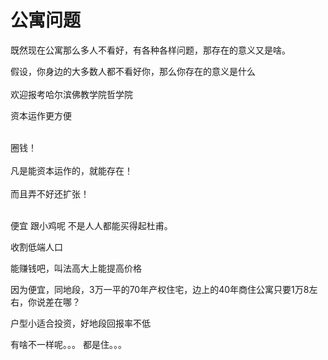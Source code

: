 # 公寓问题


既然现在公寓那么多人不看好，有各种各样问题，那存在的意义又是啥。

假设，你身边的大多数人都不看好你，那么你存在的意义是什么<br />
<br />
欢迎报考哈尔滨佛教学院哲学院

资本运作更方便<br />
<br />
<img id="aimg_pf785" onclick="zoom(this, this.src, 0, 0, 0)" class="zoom" src="https://imgurl.mxdreamx.com/2020/10/20/TOIMG3555c1020074632N.png" onmouseover="img_onmouseoverfunc(this)" onload="thumbImg(this)" border="0" alt="" />

圈钱！<br />
<br />
凡是能资本运作的，就能存在！<br />
<br />
而且弄不好还扩张！<br />
<br />
<img src="static/image/smiley/default/lol.gif" smilieid="12" border="0" alt="" /><img src="static/image/smiley/default/lol.gif" smilieid="12" border="0" alt="" /><img src="static/image/smiley/default/lol.gif" smilieid="12" border="0" alt="" />

便宜 跟小鸡呢 不是人人都能买得起杜甫。

收割低端人口

能赚钱吧，叫法高大上能提高价格

因为便宜，同地段，3万一平的70年产权住宅，边上的40年商住公寓只要1万8左右，你说差在哪？

户型小适合投资，好地段回报率不低

有啥不一样呢。。。 都是住。。。 
